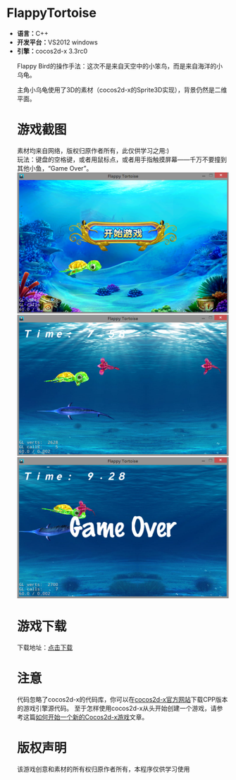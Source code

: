 FlappyTortoise
=========
<ul>
  <li><b>语言：</b>C++</li>
  <li><b>开发平台：</b>VS2012  windows</li>
  <li><b>引擎：</b>cocos2d-x 3.3rc0</li>

<p>Flappy Bird的操作手法：这次不是来自天空中的小笨鸟，而是来自海洋的小乌龟。</p>

<p>主角小乌龟使用了3D的素材（cocos2d-x的Sprite3D实现），背景仍然是二维平面。</p>


游戏截图
=================
素材均来自网络，版权归原作者所有，此仅供学习之用:)<br/>
玩法：键盘的空格键，或者用鼠标点，或者用手指触摸屏幕——千万不要撞到其他小鱼，“Game Over”。<br/>
<img src="FlappyTortoise1_StartMenu.png" width="480" height="320"/><br/>
<img src="FlappyTortoise2_GameScene.png" width="480" height="320"/><br/>
<img src="FlappyTortoise3_GameOver.png" width="480" height="320"/><br/>

游戏下载
=================
下载地址：<a href="FlappyTortoise-debug.apk">点击下载</a><br/>

注意
=================
代码忽略了cocos2d-x的代码库，你可以在<a href="http://cn.cocos2d-x.org/download">cocos2d-x官方网站</a>下载CPP版本的游戏引擎源代码。
至于怎样使用cocos2d-x从头开始创建一个游戏，请参考这篇<a href="https://github.com/chukong/cocos-docs/blob/master/manual/framework/native/wiki/how-to-start-a-new-cocos2d-x-game/zh.md">如何开始一个新的Cocos2d-x游戏</a>文章。

版权声明
=================
该游戏创意和素材的所有权归原作者所有，本程序仅供学习使用

